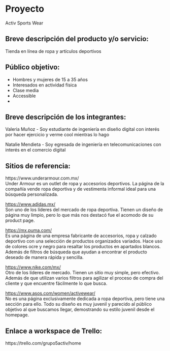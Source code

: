 <h1>Proyecto</h1>
Activ Sports Wear<br>

<h2>Breve descripción del producto y/o servicio:</h2>
Tienda en línea de ropa y artículos deportivos

<h2>Público objetivo:</h2>
<ul>
    <li>Hombres y mujeres de 15 a 35 años</li>
    <li>Interesados en actividad física</li>
    <li>Clase media</li>
    <li>Accessible<li>
</ul>

<h2>Breve descripción de los integrantes:</h2>
Valeria Muñoz - Soy estudiante de ingeniería en diseño digital con interés por hacer ejercicio y verme cool mientras lo hago

Natalie Mendieta - Soy egresada de ingeniería en telecomunicaciones con interés en el comercio digital

<h2>Sitios de referencia:</h2>
https://www.underarmour.com.mx/<br>
Under Armour es un outlet de ropa y accesorios deportivos. La página de la compañía vende ropa deportiva y de vestimenta informal ideal para una búsqueda personalizada.

https://www.adidas.mx/<br>
Son uno de los líderes del mercado de ropa deportiva. Tienen un diseño de página muy limpio, pero lo que más nos destacó fue el acomodo de su product page.

https://mx.puma.com/<br>
Es una página de una empresa fabricante de accesorios, ropa y calzado deportivo con una selección de productos organizados variados. Hace uso de colores ocre y negro para resaltar los productos en apartados blancos. Además de filtros de búsqueda que ayudan a encontrar el producto deseado de manera rápida y sencilla.

https://www.nike.com/mx/<br>
Otro de los líderes de mercado. Tienen un sitio muy simple, pero efectivo. Además de que utilizan varios filtros para agilizar el proceso de compra del cliente y que encuentre fácilmente lo que busca.

https://www.asos.com/women/activewear/ <br>
No es una página exclusivamente dedicada a ropa deportiva, pero tiene una sección para ello. Todo su diseño es muy juvenil y parecido al público objetivo al que buscamos llegar, demostrando su estilo juvenil desde el homepage.

<h2>Enlace a workspace de Trello: </h2>
https://trello.com/grupo5activ/home
